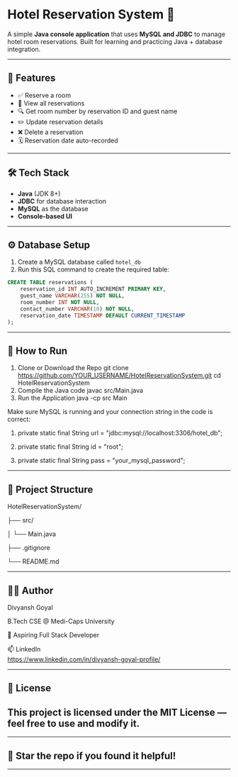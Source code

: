 # Hotel Reservation System 🏨

A simple **Java console application** that uses **MySQL and JDBC** to manage hotel room reservations. Built for learning and practicing Java + database integration.

---

## 📌 Features

- ✅ Reserve a room
- 👀 View all reservations
- 🔍 Get room number by reservation ID and guest name
- ✏️ Update reservation details
- ❌ Delete a reservation
- 🗓️ Reservation date auto-recorded

---

## 🛠 Tech Stack

- **Java** (JDK 8+)
- **JDBC** for database interaction
- **MySQL** as the database
- **Console-based UI**

---

## ⚙️ Database Setup

1. Create a MySQL database called `hotel_db`
2. Run this SQL command to create the required table:

```sql
CREATE TABLE reservations (
    reservation_id INT AUTO_INCREMENT PRIMARY KEY,
    guest_name VARCHAR(255) NOT NULL,
    room_number INT NOT NULL,
    contact_number VARCHAR(10) NOT NULL,
    reservation_date TIMESTAMP DEFAULT CURRENT_TIMESTAMP
);
```
---

## 🚀 How to Run
1. Clone or Download the Repo
git clone https://github.com/YOUR_USERNAME/HotelReservationSystem.git
cd HotelReservationSystem
2. Compile the Java code
javac src/Main.java
3. Run the Application
java -cp src Main

Make sure MySQL is running and your connection string in the code is correct:  

1. private static final String url = "jdbc:mysql://localhost:3306/hotel_db";  

2. private static final String id = "root";  

3. private static final String pass = "your_mysql_password";  
---
## 📁 Project Structure
HotelReservationSystem/  

├── src/  

│   └── Main.java  

├── .gitignore  

└── README.md  

---
## 👨‍💻 Author  

Divyansh Goyal  

B.Tech CSE @ Medi-Caps University  

🚀 Aspiring Full Stack Developer  

📫 LinkedIn  
https://www.linkedin.com/in/divyansh-goyal-profile/  

---
## 📄 License
This project is licensed under the MIT License — feel free to use and modify it.
---
---
## 🌟 Star the repo if you found it helpful!

---

